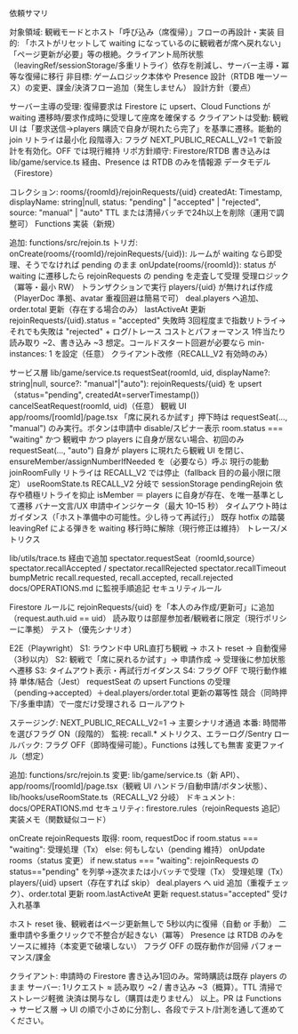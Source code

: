 依頼サマリ

対象領域: 観戦モードとホスト「呼び込み（席復帰）」フローの再設計・実装
目的: 「ホストがリセットして waiting になっているのに観戦者が席へ戻れない」「ページ更新が必要」等の根絶。クライアント局所状態（leavingRef/sessionStorage/多重リトライ）依存を削減し、サーバー主導・冪等な復帰に移行
非目標: ゲームロジック本体や Presence 設計（RTDB 唯一ソース）の変更、課金/決済フロー追加（発生しません）
設計方針（要点）

サーバー主導の受理: 復帰要求は Firestore に upsert、Cloud Functions が waiting 遷移時/要求作成時に受理して座席を確保する
クライアントは受動: 観戦 UI は「要求送信→players 購読で自身が現れたら完了」を基準に遷移。能動的 join リトライは最小化
段階導入: フラグ NEXT_PUBLIC_RECALL_V2=1 で新設計を有効化。OFF では現行維持
リポ方針順守: Firestore/RTDB 書き込みは lib/game/service.ts 経由、Presence は RTDB のみを情報源
データモデル（Firestore）

コレクション: rooms/{roomId}/rejoinRequests/{uid}
createdAt: Timestamp, displayName: string|null, status: "pending" | "accepted" | "rejected", source: "manual" | "auto"
TTL または清掃バッチで24h以上を削除（運用で調整可）
Functions 実装（新規）

追加: functions/src/rejoin.ts
トリガ:
onCreate(rooms/{roomId}/rejoinRequests/{uid}): ルームが waiting なら即受理、そうでなければ pending のまま
onUpdate(rooms/{roomId}): status が waiting に遷移したら rejoinRequests の pending を走査して受理
受理ロジック（冪等・最小 RW）
トランザクションで実行
players/{uid} が無ければ作成（PlayerDoc 準拠、avatar 重複回避は簡易で可）
deal.players へ追加、order.total 更新（存在する場合のみ）
lastActiveAt 更新
rejoinRequests/{uid}.status = "accepted"
失敗時
3回程度まで指数リトライ→それでも失敗は "rejected" + ログ/トレース
コストとパフォーマンス
1件当たり 読み取り ~2、書き込み ~3 想定。コールドスタート回避が必要なら min-instances: 1 を設定（任意）
クライアント改修（RECALL_V2 有効時のみ）

サービス層 lib/game/service.ts
requestSeat(roomId, uid, displayName?: string|null, source?: "manual"|"auto"): rejoinRequests/{uid} を upsert（status="pending", createdAt=serverTimestamp()）
cancelSeatRequest(roomId, uid)（任意）
観戦 UI app/rooms/[roomId]/page.tsx
「席に戻れるか試す」押下時は requestSeat(..., "manual") のみ実行。ボタンは申請中 disable/スピナー表示
room.status === "waiting" かつ 観戦中 かつ players に自身が居ない場合、初回のみ requestSeat(..., "auto")
自身が players に現れたら観戦 UI を閉じ、ensureMember/assignNumberIfNeeded を（必要なら）呼ぶ
現行の能動 joinRoomFully リトライは RECALL_V2 では停止（fallback 目的の最小限に限定）
useRoomState.ts
RECALL_V2 分岐で sessionStorage pendingRejoin 依存や積極リトライを抑止
isMember ＝ players に自身が存在、を唯一基準として遷移
バナー文言/UX
申請中インジケータ（最大 10–15 秒）
タイムアウト時はガイダンス（「ホスト準備中の可能性。少し待って再試行」）
既存 hotfix の踏襲
leavingRef による弾きを waiting 移行時に解除（現行修正は維持）
トレース/メトリクス

lib/utils/trace.ts 経由で追加
spectator.requestSeat（roomId,source）
spectator.recallAccepted / spectator.recallRejected
spectator.recallTimeout
bumpMetric
recall.requested, recall.accepted, recall.rejected
docs/OPERATIONS.md に監視手順追記
セキュリティルール

Firestore ルールに rejoinRequests/{uid} を「本人のみ作成/更新可」に追加（request.auth.uid == uid）
読み取りは部屋参加者/観戦者に限定（現行ポリシーに準拠）
テスト（優先シナリオ）

E2E（Playwright）
S1: ラウンド中 URL直打ち観戦 → ホスト reset → 自動復帰（3秒以内）
S2: 観戦で「席に戻れるか試す」→ 申請作成 → 受理後に参加状態へ遷移
S3: タイムアウト表示・再試行ガイダンス
S4: フラグ OFF で現行動作維持
単体/結合（Jest）
requestSeat の upsert
Functions の受理（pending→accepted）＋deal.players/order.total 更新の冪等性
競合（同時押下/多重申請）で一度だけ受理される
ロールアウト

ステージング: NEXT_PUBLIC_RECALL_V2=1 → 主要シナリオ通過
本番: 時間帯を選びフラグ ON（段階的）
監視: recall.* メトリクス、エラーログ/Sentry
ロールバック: フラグ OFF（即時復帰可能）。Functions は残しても無害
変更ファイル（想定）

追加: functions/src/rejoin.ts
変更: lib/game/service.ts（新 API）、app/rooms/[roomId]/page.tsx（観戦 UI ハンドラ/自動申請/ボタン状態）、lib/hooks/useRoomState.ts（RECALL_V2 分岐）
ドキュメント: docs/OPERATIONS.md
セキュリティ: firestore.rules（rejoinRequests 追記）
実装メモ（関数疑似コード）

onCreate rejoinRequests
取得: room, requestDoc
if room.status === "waiting": 受理処理（Tx）
else: 何もしない（pending 維持）
onUpdate rooms（status 変更）
if new.status === "waiting": rejoinRequests の status=="pending" を列挙→逐次または小バッチで受理（Tx）
受理処理（Tx）
players/{uid} upsert（存在すれば skip）
deal.players へ uid 追加（重複チェック）、order.total 更新
room.lastActiveAt 更新
request.status="accepted"
受け入れ基準

ホスト reset 後、観戦者はページ更新無しで 5秒以内に復帰（自動 or 手動）
二重申請や多重クリックで不整合が起きない（冪等）
Presence は RTDB のみをソースに維持（本変更で破壊しない）
フラグ OFF の既存動作が回帰
パフォーマンス/課金

クライアント: 申請時の Firestore 書き込み1回のみ。常時購読は既存 players のまま
サーバー: 1リクエスト ≈ 読み取り ~2 / 書き込み ~3（概算）。TTL 清掃でストレージ軽微
決済は関与なし（購買は走りません）
以上。PR は Functions → サービス層 → UI の順で小さめに分割し、各段でテスト/計測を通して進めてください。